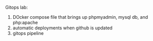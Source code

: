 Gitops lab:

1. DOcker compose file that brings up phpmyadmin, mysql db, and php:apache
2. automatic deployments when github is updated
3. gitops pipeline
